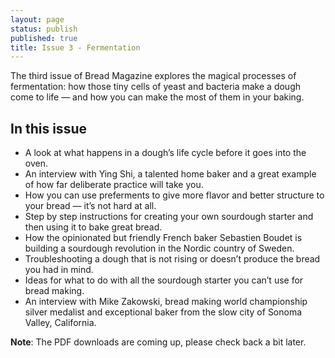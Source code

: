 ```yaml
---
layout: page
status: publish
published: true
title: Issue 3 - Fermentation
---
```


The third issue of Bread Magazine explores the magical processes of fermentation: how those tiny cells of yeast and bacteria make a dough come to life — and how you can make the most of them in your baking.

## In this issue

-   A look at what happens in a dough’s life cycle before it goes into the oven.
-   An interview with Ying Shi, a talented home baker and a great example of how far deliberate practice will take you.
-   How you can use preferments to give more flavor and better structure to your bread — it’s not hard at all.
-   Step by step instructions for creating your own sourdough starter and then using it to bake great bread.
-   How the opinionated but friendly French baker Sebastien Boudet is building a sourdough revolution in the Nordic country of Sweden.
-   Troubleshooting a dough that is not rising or doesn’t produce the bread you had in mind.
-   Ideas for what to do with all the sourdough starter you can’t use for bread making.
-   An interview with Mike Zakowski, bread making world championship silver medalist and exceptional baker from the slow city of Sonoma Valley, California.

**Note**: The PDF downloads are coming up, please check back a bit later.
